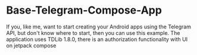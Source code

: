 # Base-Telegram-Compose-App
If you, like me, want to start creating your Android apps using the Telegram API, but don't know where to start, then you can use this example. The application uses TDLib 1.8.0, there is an authorization functionality with UI on jetpack compose
